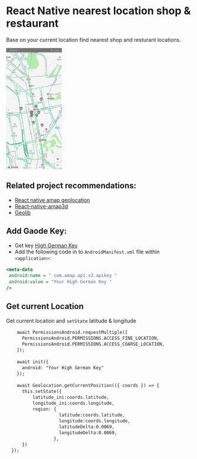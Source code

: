 # React Native nearest location shop &amp; restaurant
Base on your current location find nearest shop and resturant locations.

<img src="img/map_2.jpg" width="30%">

## Related project recommendations:
* [React native amap geolocation](https://github.com/qiuxiang/react-native-amap-geolocation)
* [React-native-amap3d](https://www.npmjs.com/package/react-native-amap3d)
* [Geolib](https://www.npmjs.com/package/geolib)

## Add Gaode Key:
* Get key [High German Key](https://lbs.amap.com/api/android-sdk/guide/create-project/get-key)
* Add the following code in to `AndroidManifest.xml` file within `<application>`:
```xml
<meta-data  
 android:name = " com.amap.api.v2.apikey " 
 android:value = "Your High German Key "
/>
```
## Get current Location
Get current location and `setState` latitude & longitude
```typesript
    await PermissionsAndroid.requestMultiple([
      PermissionsAndroid.PERMISSIONS.ACCESS_FINE_LOCATION,
      PermissionsAndroid.PERMISSIONS.ACCESS_COARSE_LOCATION,
    ]);
 
    await init({
      android: "Your High German Key"
    });

    await Geolocation.getCurrentPosition(({ coords }) => {
      this.setState({
          latitude_ini:coords.latitude,
          longitude_ini:coords.longitude,
          region: {
                    latitude:coords.latitude,
                    longitude:coords.longitude,
                    latitudeDelta:0.0069,
                    longitudeDelta:0.0069,
                  },
      })
  });
```
